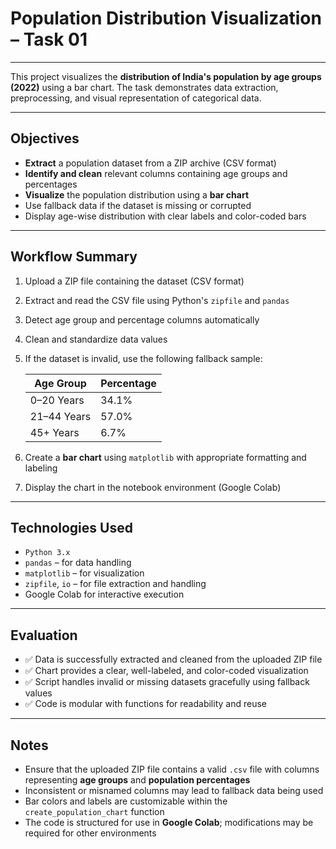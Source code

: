# Population Distribution Visualization – Task 01

---

This project visualizes the **distribution of India's population by age groups (2022)** using a bar chart. The task demonstrates data extraction, preprocessing, and visual representation of categorical data.

---

## Objectives

- **Extract** a population dataset from a ZIP archive (CSV format)  
- **Identify and clean** relevant columns containing age groups and percentages  
- **Visualize** the population distribution using a **bar chart**  
- Use fallback data if the dataset is missing or corrupted  
- Display age-wise distribution with clear labels and color-coded bars  

---

## Workflow Summary

1. Upload a ZIP file containing the dataset (CSV format)  
2. Extract and read the CSV file using Python's `zipfile` and `pandas`  
3. Detect age group and percentage columns automatically  
4. Clean and standardize data values  
5. If the dataset is invalid, use the following fallback sample:  

    | Age Group   | Percentage |
    |-------------|------------|
    | 0–20 Years  | 34.1%      |
    | 21–44 Years | 57.0%      |
    | 45+ Years   | 6.7%       |

6. Create a **bar chart** using `matplotlib` with appropriate formatting and labeling  
7. Display the chart in the notebook environment (Google Colab)  

---

## Technologies Used

- `Python 3.x`  
- `pandas` – for data handling  
- `matplotlib` – for visualization  
- `zipfile`, `io` – for file extraction and handling  
- Google Colab for interactive execution  

---

## Evaluation

- ✅ Data is successfully extracted and cleaned from the uploaded ZIP file  
- ✅ Chart provides a clear, well-labeled, and color-coded visualization  
- ✅ Script handles invalid or missing datasets gracefully using fallback values  
- ✅ Code is modular with functions for readability and reuse  

---

## Notes

- Ensure that the uploaded ZIP file contains a valid `.csv` file with columns representing **age groups** and **population percentages**  
- Inconsistent or misnamed columns may lead to fallback data being used  
- Bar colors and labels are customizable within the `create_population_chart` function  
- The code is structured for use in **Google Colab**; modifications may be required for other environments  

